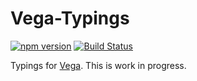 # Vega-Typings

[![npm version](https://img.shields.io/npm/v/vega-typings.svg)](https://www.npmjs.com/package/vega-typings)
[![Build Status](https://travis-ci.org/vega/vega-typings.svg?branch=master)](https://travis-ci.org/vega/vega-typings) 

Typings for [Vega](https://github.com/vega/vega). This is work in progress.
